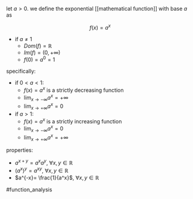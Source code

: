 let $a>0$. we define the exponential [[mathematical function]] with base $a$ as

$$f(x)=a^x$$

- if $a\neq 1$
	- $Dom(f)=\mathbb{R}$
	- $Im(f)=(0,+ \infty)$
	- $f(0)=a^0 = 1$
	
specifically:
- if $0<a<1$:
	- $f(x)=a^x$ is a strictly decreasing function
	- $\lim_{x \to -\infty}  a^x = +\infty$
	- $\lim_{x \to +\infty} a^x = 0$
- if $a>1$:
	- $f(x)=a^x$ is a strictly increasing function
	- $\lim_{x \to -\infty}  a^x = 0$
	- $\lim_{x \to +\infty} a^x = +\infty$


properties:
- $a^{x+y}=a^xa^y$,  $\forall x, y \in \mathbb{R}$
- ${(a^x)}^y = a^{xy}$,  $\forall x, y \in \mathbb{R}$
- $a^{-x}= \frac{1}{a^x}$,  $\forall x, y \in \mathbb{R}$

#function_analysis